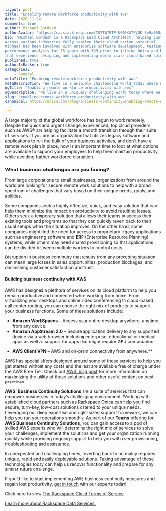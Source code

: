 ```yaml
---
layout: post
title: "Enabling remote workforce productivity with aws"
date: 2020-11-24
comments: true
author: Michael Bordash
authorAvatar: 'https://ca.slack-edge.com/T07TWTBTP-U010X4TFVUK-5e9a058432f2-512'
bio: "Michael Bordash is a Rackspace Lead Cloud Architect, helping customers 
across various industries fully realize their cloud native potential.  
Michael had been involved with enterprise software development, testing, and 
performance analysis for 15 years with IBM prior to joining Onica and builds upon 
that experience designing and implementing world class cloud-based solutions."
published: true
authorIsRacker: true
categories:
    - General
metaTitle: "Enabling remote workforce productivity with aws"
metaDescription: "We live in a uniquely challenging world today where we find ourselves in an unpredictable situation. Organizations across industries have shown inspiring efforts with programs to support the fight against COVID-19, and have implemented strategies to maintain productivity and customer delivery in these changing times."
ogTitle: "Enabling remote workforce productivity with aws"
ogDescription: "We live in a uniquely challenging world today where we find ourselves in an unpredictable situation. Organizations across industries have shown inspiring efforts with programs to support the fight against COVID-19, and have implemented strategies to maintain productivity and customer delivery in these changing times."
slug: "enabling-remote-workforce-productivity-with-aws"
canonical: https://onica.com/blog/business-continuity/enabling-remote-workforce-productivity-with-aws/

---
```


A large majority of the global workforce has begun to work remotely. Despite the quick and urgent change, experienced, top cloud providers such as AWS&reg; are helping facilitate a smooth transition through their suite of services. If you are an organization that utilizes legacy software and applications to run the bulk of your business activities, and don't have a remote work plan in place, now is an important time to look at what options are available to support your employees to help them maintain productivity, while avoiding further workforce disruption.

<!--more-->

### What business challenges are you facing?

From large corporations to small businesses, organizations from around the world are looking for secure remote work solutions to help with a broad spectrum of challenges that vary based on their unique needs, goals, and abilities.

Some companies seek a highly effective, quick, and easy solution that can help them minimize the impact on productivity to avoid resulting losses. Others seek a temporary solution that allows their teams to access their existing tools and programs so that they can quickly revert back to their usual setups when the situation improves. On the other hand, some companies might find the need for access to proprietary legacy applications such as engineering software and **ERP** (Enterprise Resource Planning) systems, while others may need shared provisioning so that applications can be divided between multiple workers to control costs.

Disruption in business continuity that results from any preceding situation can mean large losses in sales opportunities, production blockages, and diminishing customer satisfaction and trust.

#### Building business continuity with AWS

AWS has designed a plethora of services on its cloud platform to help you remain productive and connected while working from home. From virtualizing your desktops and online video conferencing to cloud-based call center routing, you can choose the right mix of products to support your business functions. Some of these solutions include:

+ **Amazon WorkSpaces** – Access your entire desktop anywhere, anytime, from any device.
+ **Amazon AppStream 2.0** – Secure application delivery to any supported device via a web browser including enterprise, educational or medical apps as well as support for apps that might require GPU computation.
* **AWS Client VPN** – AWS and on-prem connectivity from anywhere.** 

AWS has [special offers](https://aws.amazon.com/remote-work-learning/?sc_icampaign=Adoption_Campaign_pac-edm-2020-remote_work-site_merch-hero&sc_ichannel=ha&sc_icontent=awssm-4028&sc_ioutcome=Enterprise_Digital_Marketing&sc_iplace=hero&trk=ha_a134p000006BkJTAA0~ha_awssm-4028&trkCampaign=pac-edm-2020-remote_work-pdp#Amazon_WorkSpaces) designed around some of these services to help you get started without any costs and the rest are available free of charge under the AWS Free Tier. Check out [AWS’ blog post](https://aws.amazon.com/blogs/aws/working-from-home-heres-how-aws-can-help/) for more information on maximizing the utility of these solutions and other useful content on best practices.

**AWS’ Business Continuity Solutions** are a suite of services that can empower businesses in today’s challenging environment. Working with established cloud partners such as Rackspace Onica can help you find secure, turn-key, low-cost solutions catered to your unique needs. Leveraging our deep expertise and right-sized support framework, we can help you run your operations smoothly. As part of our **Teams** offering for **AWS Business Continuity Solutions**, you can gain access to a pod of skilled AWS experts who will determine the right mix of services to solve your challenges, implement the solutions and get your organization running quickly while providing ongoing support to help you with user provisioning, troubleshooting and assistance.

In unexpected and challenging times, reverting back to normalcy requires unique, rapid and easily deployable solutions. Taking advantage of these technologies today can help us recover functionality and prepare for any similar future challenge.

If you’d like to start implementing AWS business continuity measures and regain lost productivity, [get in touch](https://onica.com/contact/) with our experts today!

Click here to view [The Rackspace Cloud Terms of Service](https://www.rackspace.com/cloud/legal/).

<a class="cta blue" id="cta" href="https://www.rackspace.com/professional-services/data">Learn more about Rackspace Data Services.</a>
